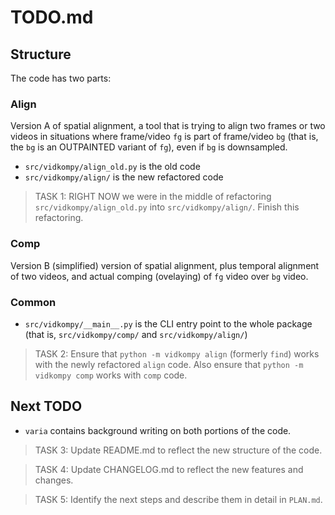 # TODO.md

## Structure

The code has two parts: 

### Align

Version A of spatial alignment, a tool that is trying to align two frames or two videos in situations where frame/video `fg` is part of frame/video `bg` (that is, the `bg` is an OUTPAINTED variant of `fg`), even if `bg` is downsampled. 

- `src/vidkompy/align_old.py` is the old code
- `src/vidkompy/align/` is the new refactored code

> TASK 1: RIGHT NOW we were in the middle of refactoring `src/vidkompy/align_old.py` into `src/vidkompy/align/`. Finish this refactoring.

### Comp

Version B (simplified) version of spatial alignment, plus temporal alignment of two videos, and actual comping (ovelaying) of `fg` video over `bg` video.

### Common

- `src/vidkompy/__main__.py` is the CLI entry point to the whole package (that is, `src/vidkompy/comp/` and `src/vidkompy/align/`)

> TASK 2: Ensure that `python -m vidkompy align` (formerly `find`) works with the newly refactored `align` code. Also ensure that `python -m vidkompy comp` works with `comp` code.

## Next TODO

- `varia` contains background writing on both portions of the code. 

> TASK 3: Update README.md to reflect the new structure of the code. 

> TASK 4: Update CHANGELOG.md to reflect the new features and changes. 

> TASK 5: Identify the next steps and describe them in detail in `PLAN.md`.

